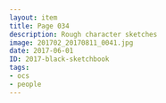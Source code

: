 ```yaml
---
layout: item
title: Page 034
description: Rough character sketches
image: 201702_20170811_0041.jpg
date: 2017-06-01
ID: 2017-black-sketchbook
tags: 
- ocs 
- people
---
```

